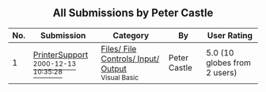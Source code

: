 ﻿<div align="center">

## All Submissions by Peter Castle

</div>

No.  | Submission | Category | By   | User Rating
---- | ---------- | -------- | ---- | -----------
1 | [PrinterSupport<br /><sup>2000-12-13 10:35:28</sup>](https://github.com/Planet-Source-Code/peter-castle-printersupport__1-21540) | [Files/ File Controls/ Input/ Output<br /><sup>Visual Basic</sup>](../ByCategory/files-file-controls-input-output__1-3.md) | Peter Castle | 5.0 (10 globes from 2 users)
